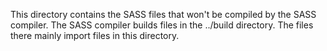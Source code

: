 This directory contains the SASS files that won't be compiled by the SASS 
compiler. The SASS compiler builds files in the ../build directory. The files 
there mainly import files in this directory.
